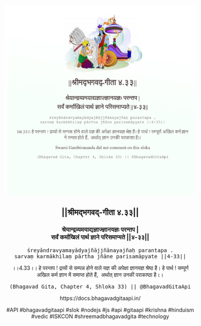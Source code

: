 <img src="../../asset/BG_4_33.png"/>
<center><h2>||श्रीमद्‍भगवद्‍-गीता ४.३३||</h2>
<h3>श्रेयान्द्रव्यमयाद्यज्ञाज्ज्ञानयज्ञः परन्तप |<br/>सर्वं कर्माखिलं पार्थ ज्ञाने परिसमाप्यते ||४-३३||</h3>
<pre>śreyāndravyamayādyajñājjñānayajñaḥ parantapa .<br/>sarvaṃ karmākhilaṃ pārtha jñāne parisamāpyate ||4-33||</pre>
<p>।।4.33।। हे परन्तप ! द्रव्यों से सम्पन्न होने वाले यज्ञ की अपेक्षा ज्ञानयज्ञ श्रेष्ठ है। हे पार्थ ! सम्पूर्ण अखिल कर्म ज्ञान में समाप्त होते हैं,  अर्थात् ज्ञान उनकी पराकाष्ठा है।।</p>
<pre>(Bhagavad Gita, Chapter 4, Shloka 33) || @BhagavadGitaApi</pre><p>https://docs.bhagavadgitaapi.in/</p><p>#API #bhagavadgitaapi #slok #nodejs #js #api #gitaapi #krishna #hinduism #vedic #ISKCON #shreemadbhagavadgita #technology</p></center>